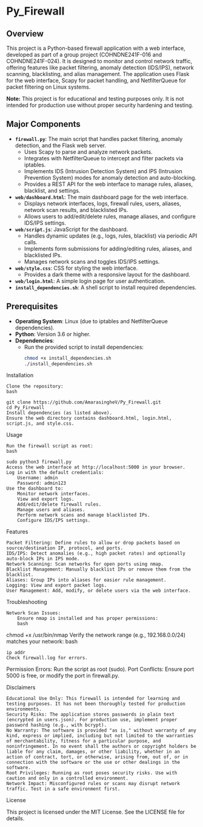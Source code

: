 # Py_Firewall

## Overview
This project is a Python-based firewall application with a web interface, developed as part of a group project (COHNDNE241F-016 and COHNDNE241F-024). It is designed to monitor and control network traffic, offering features like packet filtering, anomaly detection (IDS/IPS), network scanning, blacklisting, and alias management. The application uses Flask for the web interface, Scapy for packet handling, and NetfilterQueue for packet filtering on Linux systems.

**Note:** This project is for educational and testing purposes only. It is not intended for production use without proper security hardening and testing.

## Major Components
- **`firewall.py`**: The main script that handles packet filtering, anomaly detection, and the Flask web server.
  - Uses Scapy to parse and analyze network packets.
  - Integrates with NetfilterQueue to intercept and filter packets via iptables.
  - Implements IDS (Intrusion Detection System) and IPS (Intrusion Prevention System) modes for anomaly detection and auto-blocking.
  - Provides a REST API for the web interface to manage rules, aliases, blacklist, and settings.
- **`web/dashboard.html`**: The main dashboard page for the web interface.
  - Displays network interfaces, logs, firewall rules, users, aliases, network scan results, and blacklisted IPs.
  - Allows users to add/edit/delete rules, manage aliases, and configure IDS/IPS settings.
- **`web/script.js`**: JavaScript for the dashboard.
  - Handles dynamic updates (e.g., logs, rules, blacklist) via periodic API calls.
  - Implements form submissions for adding/editing rules, aliases, and blacklisted IPs.
  - Manages network scans and toggles IDS/IPS settings.
- **`web/style.css`**: CSS for styling the web interface.
  - Provides a dark theme with a responsive layout for the dashboard.
- **`web/login.html`**: A simple login page for user authentication.
- **`install_dependencies.sh`**: A shell script to install required dependencies.

## Prerequisites
- **Operating System**: Linux (due to iptables and NetfilterQueue dependencies).
- **Python**: Version 3.6 or higher.
- **Dependencies**:
  - Run the provided script to install dependencies:
    ```bash
    chmod +x install_dependencies.sh
    ./install_dependencies.sh

Installation

    Clone the repository:
    bash

    git clone https://github.com/AmarasingheV/Py_Firewall.git
    cd Py_Firewall
    Install dependencies (as listed above).
    Ensure the web directory contains dashboard.html, login.html, script.js, and style.css.

Usage

    Run the firewall script as root:
    bash

    sudo python3 firewall.py
    Access the web interface at http://localhost:5000 in your browser.
    Log in with the default credentials:
        Username: admin
        Password: admin123
    Use the dashboard to:
        Monitor network interfaces.
        View and export logs.
        Add/edit/delete firewall rules.
        Manage users and aliases.
        Perform network scans and manage blacklisted IPs.
        Configure IDS/IPS settings.

Features

    Packet Filtering: Define rules to allow or drop packets based on source/destination IP, protocol, and ports.
    IDS/IPS: Detect anomalies (e.g., high packet rates) and optionally auto-block IPs in IPS mode.
    Network Scanning: Scan networks for open ports using nmap.
    Blacklist Management: Manually blacklist IPs or remove them from the blacklist.
    Aliases: Group IPs into aliases for easier rule management.
    Logging: View and export packet logs.
    User Management: Add, modify, or delete users via the web interface.

Troubleshooting

    Network Scan Issues:
        Ensure nmap is installed and has proper permissions:
        bash

chmod +x /usr/bin/nmap
Verify the network range (e.g., 192.168.0.0/24) matches your network:
bash

    ip addr
    Check firewall.log for errors.

Permission Errors: Run the script as root (sudo).
Port Conflicts: Ensure port 5000 is free, or modify the port in firewall.py.

Disclaimers

    Educational Use Only: This firewall is intended for learning and testing purposes. It has not been thoroughly tested for production environments.
    Security Risks: The application stores passwords in plain text (encrypted in users.json). For production use, implement proper password hashing (e.g., with bcrypt).
    No Warranty: The software is provided "as is," without warranty of any kind, express or implied, including but not limited to the warranties of merchantability, fitness for a particular purpose, and noninfringement. In no event shall the authors or copyright holders be liable for any claim, damages, or other liability, whether in an action of contract, tort, or otherwise, arising from, out of, or in connection with the software or the use or other dealings in the software.
    Root Privileges: Running as root poses security risks. Use with caution and only in a controlled environment.
    Network Impact: Misconfigured rules or scans may disrupt network traffic. Test in a safe environment first.

License

This project is licensed under the MIT License. See the LICENSE file for details.

